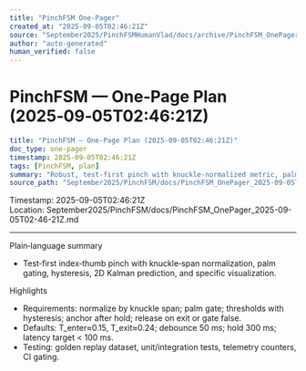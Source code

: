 ```yaml
---
title: "PinchFSM One-Pager"
created_at: "2025-09-05T02:46:21Z"
source: "September2025/PinchFSMHumanVlad/docs/archive/PinchFSM_OnePager_2025-09-05T02-46-21Z.md"
author: "auto-generated"
human_verified: false
---
```

PinchFSM — One‑Page Plan (2025‑09‑05T02:46:21Z)
===============================================

```yaml
title: "PinchFSM — One‑Page Plan (2025‑09‑05T02:46:21Z)"
doc_type: one-pager
timestamp: 2025-09-05T02:46:21Z
tags: [PinchFSM, plan]
summary: "Robust, test‑first pinch with knuckle‑normalized metric, palm gating, hysteresis, and 2D Kalman; visual overlay and golden tests."
source_path: "September2025/PinchFSM/docs/PinchFSM_OnePager_2025-09-05T02-46-21Z.md"
```

Timestamp: 2025-09-05T02:46:21Z  
Location: September2025/PinchFSM/docs/PinchFSM_OnePager_2025-09-05T02-46-21Z.md

---

Plain‑language summary

- Test‑first index‑thumb pinch with knuckle‑span normalization, palm gating, hysteresis, 2D Kalman prediction, and specific visualization.

Highlights

- Requirements: normalize by knuckle span; palm gate; thresholds with hysteresis; anchor after hold; release on exit or gate false.
- Defaults: T_enter≈0.15, T_exit≈0.24; debounce 50 ms; hold 300 ms; latency target < 100 ms.
- Testing: golden replay dataset, unit/integration tests, telemetry counters, CI gating.
